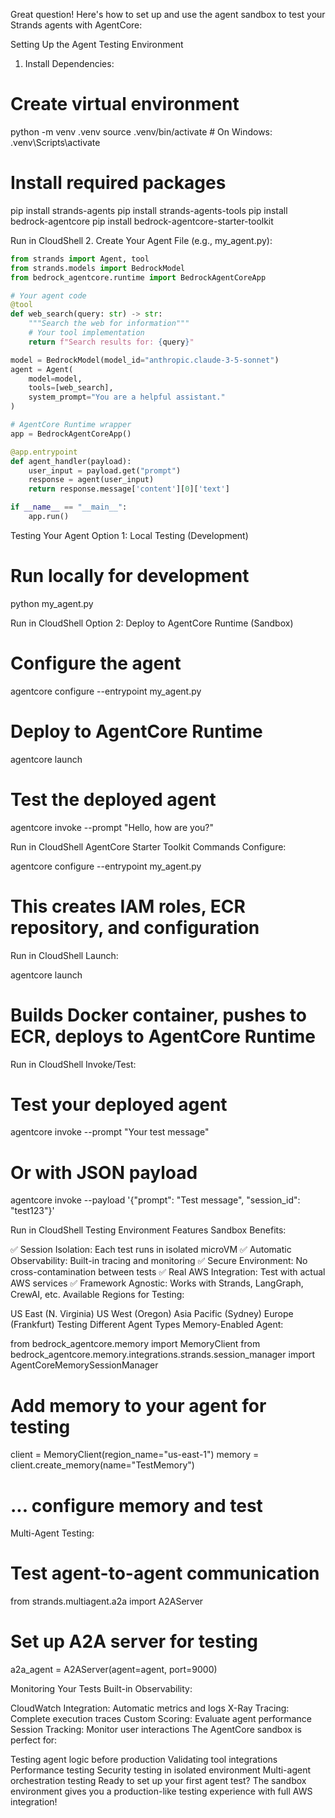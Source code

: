Great question! Here's how to set up and use the agent sandbox to test your Strands agents with AgentCore:

Setting Up the Agent Testing Environment
1. Install Dependencies:

# Create virtual environment
python -m venv .venv
source .venv/bin/activate  # On Windows: .venv\Scripts\activate

# Install required packages
pip install strands-agents
pip install strands-agents-tools
pip install bedrock-agentcore
pip install bedrock-agentcore-starter-toolkit

Run in CloudShell
2. Create Your Agent File (e.g., my_agent.py):
```python
from strands import Agent, tool
from strands.models import BedrockModel
from bedrock_agentcore.runtime import BedrockAgentCoreApp

# Your agent code
@tool
def web_search(query: str) -> str:
    """Search the web for information"""
    # Your tool implementation
    return f"Search results for: {query}"

model = BedrockModel(model_id="anthropic.claude-3-5-sonnet")
agent = Agent(
    model=model,
    tools=[web_search],
    system_prompt="You are a helpful assistant."
)

# AgentCore Runtime wrapper
app = BedrockAgentCoreApp()

@app.entrypoint
def agent_handler(payload):
    user_input = payload.get("prompt")
    response = agent(user_input)
    return response.message['content'][0]['text']

if __name__ == "__main__":
    app.run()
```
Testing Your Agent
Option 1: Local Testing (Development)

# Run locally for development
python my_agent.py

Run in CloudShell
Option 2: Deploy to AgentCore Runtime (Sandbox)

# Configure the agent
agentcore configure --entrypoint my_agent.py

# Deploy to AgentCore Runtime
agentcore launch

# Test the deployed agent
agentcore invoke --prompt "Hello, how are you?"

Run in CloudShell
AgentCore Starter Toolkit Commands
Configure:

agentcore configure --entrypoint my_agent.py
# This creates IAM roles, ECR repository, and configuration

Run in CloudShell
Launch:

agentcore launch
# Builds Docker container, pushes to ECR, deploys to AgentCore Runtime

Run in CloudShell
Invoke/Test:

# Test your deployed agent
agentcore invoke --prompt "Your test message"

# Or with JSON payload
agentcore invoke --payload '{"prompt": "Test message", "session_id": "test123"}'

Run in CloudShell
Testing Environment Features
Sandbox Benefits:

✅ Session Isolation: Each test runs in isolated microVM
✅ Automatic Observability: Built-in tracing and monitoring
✅ Secure Environment: No cross-contamination between tests
✅ Real AWS Integration: Test with actual AWS services
✅ Framework Agnostic: Works with Strands, LangGraph, CrewAI, etc.
Available Regions for Testing:

US East (N. Virginia)
US West (Oregon)
Asia Pacific (Sydney)
Europe (Frankfurt)
Testing Different Agent Types
Memory-Enabled Agent:

from bedrock_agentcore.memory import MemoryClient
from bedrock_agentcore.memory.integrations.strands.session_manager import AgentCoreMemorySessionManager

# Add memory to your agent for testing
client = MemoryClient(region_name="us-east-1")
memory = client.create_memory(name="TestMemory")
# ... configure memory and test

Multi-Agent Testing:

# Test agent-to-agent communication
from strands.multiagent.a2a import A2AServer

# Set up A2A server for testing
a2a_agent = A2AServer(agent=agent, port=9000)

Monitoring Your Tests
Built-in Observability:

CloudWatch Integration: Automatic metrics and logs
X-Ray Tracing: Complete execution traces
Custom Scoring: Evaluate agent performance
Session Tracking: Monitor user interactions
The AgentCore sandbox is perfect for:

Testing agent logic before production
Validating tool integrations
Performance testing
Security testing in isolated environment
Multi-agent orchestration testing
Ready to set up your first agent test? The sandbox environment gives you a production-like testing experience with full AWS integration!